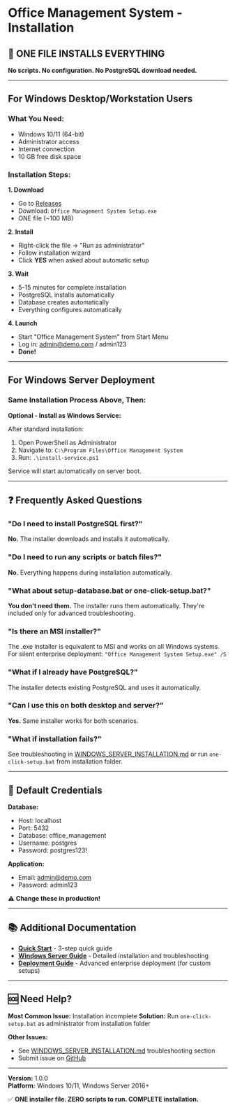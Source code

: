 # Office Management System - Installation

## 🎯 **ONE FILE INSTALLS EVERYTHING**

**No scripts. No configuration. No PostgreSQL download needed.**

---

## For Windows Desktop/Workstation Users

### What You Need:
- Windows 10/11 (64-bit)
- Administrator access
- Internet connection
- 10 GB free disk space

### Installation Steps:

**1. Download**
- Go to [Releases](https://github.com/Pawel-Sokolowski/ManagmentApp/releases)
- Download: `Office Management System Setup.exe`
- ONE file (~100 MB)

**2. Install**
- Right-click the file → "Run as administrator"
- Follow installation wizard
- Click **YES** when asked about automatic setup

**3. Wait**
- 5-15 minutes for complete installation
- PostgreSQL installs automatically
- Database creates automatically
- Everything configures automatically

**4. Launch**
- Start "Office Management System" from Start Menu
- Log in: admin@demo.com / admin123
- **Done!**

---

## For Windows Server Deployment

### Same Installation Process Above, Then:

**Optional - Install as Windows Service:**

After standard installation:
1. Open PowerShell as Administrator
2. Navigate to: `C:\Program Files\Office Management System`
3. Run: `.\install-service.ps1`

Service will start automatically on server boot.

---

## ❓ Frequently Asked Questions

### "Do I need to install PostgreSQL first?"
**No.** The installer downloads and installs it automatically.

### "Do I need to run any scripts or batch files?"
**No.** Everything happens during installation automatically.

### "What about setup-database.bat or one-click-setup.bat?"
**You don't need them.** The installer runs them automatically. They're included only for advanced troubleshooting.

### "Is there an MSI installer?"
The .exe installer is equivalent to MSI and works on all Windows systems. For silent enterprise deployment: `"Office Management System Setup.exe" /S`

### "What if I already have PostgreSQL?"
The installer detects existing PostgreSQL and uses it automatically.

### "Can I use this on both desktop and server?"
**Yes.** Same installer works for both scenarios.

### "What if installation fails?"
See troubleshooting in [WINDOWS_SERVER_INSTALLATION.md](WINDOWS_SERVER_INSTALLATION.md) or run `one-click-setup.bat` from installation folder.

---

## 🔐 Default Credentials

**Database:**
- Host: localhost
- Port: 5432
- Database: office_management
- Username: postgres
- Password: postgres123!

**Application:**
- Email: admin@demo.com
- Password: admin123

⚠️ **Change these in production!**

---

## 📚 Additional Documentation

- **[Quick Start](QUICK_START.md)** - 3-step quick guide
- **[Windows Server Guide](WINDOWS_SERVER_INSTALLATION.md)** - Detailed installation and troubleshooting
- **[Deployment Guide](DEPLOYMENT_GUIDE.md)** - Advanced enterprise deployment (for custom setups)

---

## 🆘 Need Help?

**Most Common Issue:** Installation incomplete
**Solution:** Run `one-click-setup.bat` as administrator from installation folder

**Other Issues:**
- See [WINDOWS_SERVER_INSTALLATION.md](WINDOWS_SERVER_INSTALLATION.md) troubleshooting section
- Submit issue on [GitHub](https://github.com/Pawel-Sokolowski/ManagmentApp/issues)

---

**Version:** 1.0.0  
**Platform:** Windows 10/11, Windows Server 2016+

✅ **ONE installer file. ZERO scripts to run. COMPLETE installation.**
